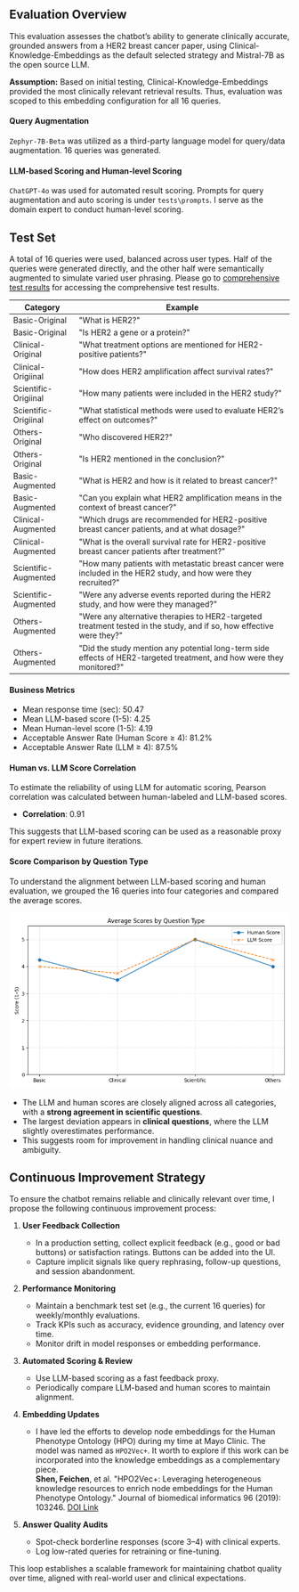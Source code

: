 ## Evaluation Overview

This evaluation assesses the chatbot’s ability to generate clinically accurate, grounded answers from a HER2 breast cancer paper, using Clinical-Knowledge-Embeddings as the default selected strategy and Mistral-7B as the open source LLM.

**Assumption:** Based on initial testing, Clinical-Knowledge-Embeddings provided the most clinically relevant retrieval results. Thus, evaluation was scoped to this embedding configuration for all 16 queries.

#### Query Augmentation
`Zephyr-7B-Beta` was utilized as a third-party language model for query/data augmentation. 16 queries was generated.

#### LLM-based Scoring and Human-level Scoring
`ChatGPT-4o` was used for automated result scoring. Prompts for query augmentation and auto scoring is under `tests\prompts`. I serve as the domain expert to conduct human-level scoring.


## Test Set
A total of 16 queries were used, balanced across user types. Half of the queries were generated directly, and the other half were semantically augmented to simulate varied user phrasing. Please go to [comprehensive test results](tests/testresults/eval_results.csv) for accessing the comprehensive test results.

| Category          | Example                                    |
|-------------------|--------------------------------------------|
| Basic-Original   | "What is HER2?"                            |
| Basic-Original   | "Is HER2 a gene or a protein?"                            |
| Clinical-Original  | "What treatment options are mentioned for HER2-positive patients?" |
| Clinical-Origiinal  | "How does HER2 amplification affect survival rates?" |
| Scientific-Origiinal  | "How many patients were included in the HER2 study?" |
| Scientific-Origiinal  | "What statistical methods were used to evaluate HER2’s effect on outcomes?" |
| Others-Original | "Who discovered HER2?" |
| Others-Original | "Is HER2 mentioned in the conclusion?" |
| Basic-Augmented   | "What is HER2 and how is it related to breast cancer?"                            |
| Basic-Augmented   | "Can you explain what HER2 amplification means in the context of breast cancer?"                            |
| Clinical-Augmented  | "Which drugs are recommended for HER2-positive breast cancer patients, and at what dosage?" |
| Clinical-Augmented  | "What is the overall survival rate for HER2-positive breast cancer patients after treatment?" |
| Scientific-Augmented  | "How many patients with metastatic breast cancer were included in the HER2 study, and how were they recruited?" |
| Scientific-Augmented  | "Were any adverse events reported during the HER2 study, and how were they managed?" |
| Others-Augmented | "Were any alternative therapies to HER2-targeted treatment tested in the study, and if so, how effective were they?" |
| Others-Augmented | "Did the study mention any potential long-term side effects of HER2-targeted treatment, and how were they monitored?" |


#### Business Metrics
- Mean response time (sec): 50.47 
- Mean LLM-based score (1-5): 4.25
- Mean Human-level score (1-5): 4.19
- Acceptable Answer Rate (Human Score ≥ 4): 81.2%
- Acceptable Answer Rate (LLM ≥ 4): 87.5%

#### Human vs. LLM Score Correlation

To estimate the reliability of using LLM for automatic scoring, Pearson correlation was calculated between human-labeled and LLM-based scores.

- **Correlation**: 0.91

This suggests that LLM-based scoring can be used as a reasonable proxy for expert review in future iterations.

#### Score Comparison by Question Type
To understand the alignment between LLM-based scoring and human evaluation, we grouped the 16 queries into four categories and compared the average scores.


![Line chart showing LLM vs Human score trends](imgs/Plot_Category.png)

- The LLM and human scores are closely aligned across all categories, with a **strong agreement in scientific questions**.
- The largest deviation appears in **clinical questions**, where the LLM slightly overestimates performance.
- This suggests room for improvement in handling clinical nuance and ambiguity.


## Continuous Improvement Strategy

To ensure the chatbot remains reliable and clinically relevant over time, I propose the following continuous improvement process:

1. **User Feedback Collection**
   - In a production setting, collect explicit feedback (e.g., good or bad buttons) or satisfaction ratings. Buttons can be added into the UI.
   - Capture implicit signals like query rephrasing, follow-up questions, and session abandonment.

2. **Performance Monitoring**
   - Maintain a benchmark test set (e.g., the current 16 queries) for weekly/monthly evaluations.
   - Track KPIs such as accuracy, evidence grounding, and latency over time.
   - Monitor drift in model responses or embedding performance.

3. **Automated Scoring & Review**
   - Use LLM-based scoring as a fast feedback proxy.
   - Periodically compare LLM-based and human scores to maintain alignment.

4. **Embedding Updates**
   - I have led the efforts to develop node embeddings for the Human Phenotype Ontology (HPO) during my time at Mayo Clinic. The model was named as `HPO2Vec+`. It worth to explore if this work can be incorporated into the knowledge embeddings as a complementary piece.  
 __Shen, Feichen__, et al. "HPO2Vec+: Leveraging heterogeneous knowledge resources to enrich node embeddings for the Human Phenotype Ontology." Journal of 
 biomedical informatics 96 (2019): 103246. [DOI Link](https://www.sciencedirect.com/science/article/pii/S1532046419301650?via%3Dihub)

5. **Answer Quality Audits**
   - Spot-check borderline responses (score 3–4) with clinical experts.
   - Log low-rated queries for retraining or fine-tuning.

This loop establishes a scalable framework for maintaining chatbot quality over time, aligned with real-world user and clinical expectations.
